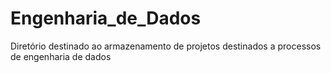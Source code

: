 # Engenharia_de_Dados
Diretório destinado ao armazenamento de projetos destinados a processos de engenharia de dados
